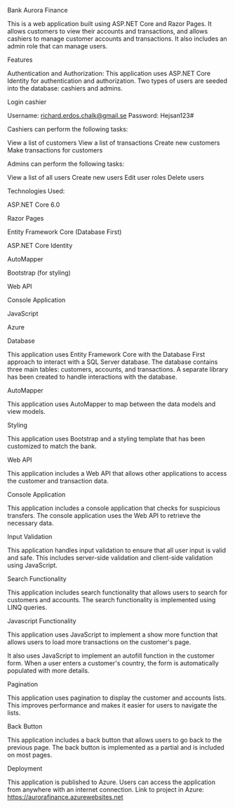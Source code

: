 Bank Aurora Finance


This is a web application built using ASP.NET Core and Razor Pages. It allows customers to view their accounts and transactions, and allows cashiers to manage customer accounts and transactions. It also includes an admin role that can manage users.



Features

Authentication and Authorization: This application uses ASP.NET Core Identity for authentication and authorization. Two types of users are seeded into the database: cashiers and admins.


Login cashier 

Username: richard.erdos.chalk@gmail.se
Password: Hejsan123#

Cashiers can perform the following tasks:

View a list of customers
View a list of transactions
Create new customers
Make transactions for customers


Admins can perform the following tasks:

View a list of all users
Create new users
Edit user roles
Delete users



Technologies Used:

ASP.NET Core 6.0

Razor Pages

Entity Framework Core (Database First)

ASP.NET Core Identity

AutoMapper

Bootstrap (for styling)

Web API

Console Application

JavaScript

Azure



Database

This application uses Entity Framework Core with the Database First approach to interact with a SQL Server database. The database contains three main tables: customers, accounts, and transactions. A separate library has been created to handle interactions with the database.



AutoMapper

This application uses AutoMapper to map between the data models and view models.



Styling

This application uses Bootstrap and a styling template that has been customized to match the bank.



Web API

This application includes a Web API that allows other applications to access the customer and transaction data.



Console Application

This application includes a console application that checks for suspicious transfers. The console application uses the Web API to retrieve the necessary data.



Input Validation

This application handles input validation to ensure that all user input is valid and safe. This includes server-side validation and client-side validation using JavaScript.



Search Functionality

This application includes search functionality that allows users to search for customers and accounts. The search functionality is implemented using LINQ queries.



Javascript Functionality

This application uses JavaScript to implement a show more function that allows users to load more transactions on the customer's page.

It also uses JavaScript to implement an autofill function in the customer form. When a user enters a customer's country, the form is automatically populated with more details.



Pagination

This application uses pagination to display the customer and accounts lists. This improves performance and makes it easier for users to navigate the lists.



Back Button

This application includes a back button that allows users to go back to the previous page. The back button is implemented as a partial and is included on most pages.



Deployment

This application is published to Azure. Users can access the application from anywhere with an internet connection.
Link to project in Azure: https://aurorafinance.azurewebsites.net



















